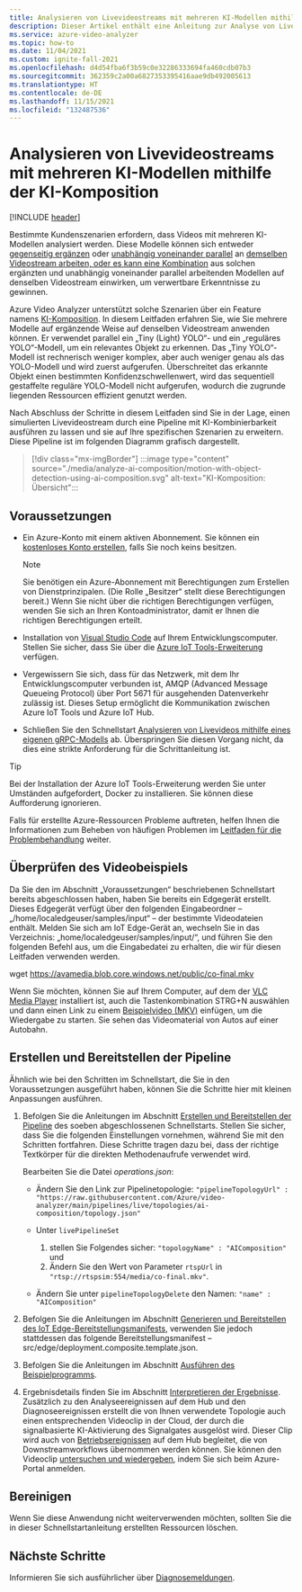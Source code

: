 ```yaml
---
title: Analysieren von Livevideostreams mit mehreren KI-Modellen mithilfe der KI-Komposition
description: Dieser Artikel enthält eine Anleitung zur Analyse von Livevideostreams mit mehreren KI-Modellen mithilfe des Features zur KI-Komposition von Azure Video Analyzer.
ms.service: azure-video-analyzer
ms.topic: how-to
ms.date: 11/04/2021
ms.custom: ignite-fall-2021
ms.openlocfilehash: d4d54fba6f3b59c0e32286333694fa460cdb07b3
ms.sourcegitcommit: 362359c2a00a6827353395416aae9db492005613
ms.translationtype: HT
ms.contentlocale: de-DE
ms.lasthandoff: 11/15/2021
ms.locfileid: "132487536"
---
```

# <a name="analyze-live-video-streams-with-multiple-ai-models-using-ai-composition"></a>Analysieren von Livevideostreams mit mehreren KI-Modellen mithilfe der KI-Komposition

[!INCLUDE [header](includes/edge-env.md)]

Bestimmte Kundenszenarien erfordern, dass Videos mit mehreren KI-Modellen analysiert werden. Diese Modelle können sich entweder [gegenseitig ergänzen](../ai-composition-overview.md#sequential-ai-composition) oder [unabhängig voneinander parallel](../ai-composition-overview.md#parallel-ai-composition) an [demselben Videostream arbeiten, oder es kann eine Kombination](../ai-composition-overview.md#combined-ai-composition) aus solchen ergänzten und unabhängig voneinander parallel arbeitenden Modellen auf denselben Videostream einwirken, um verwertbare Erkenntnisse zu gewinnen.

Azure Video Analyzer unterstützt solche Szenarien über ein Feature namens [KI-Komposition](../ai-composition-overview.md). In diesem Leitfaden erfahren Sie, wie Sie mehrere Modelle auf ergänzende Weise auf denselben Videostream anwenden können. Er verwendet parallel ein „Tiny (Light) YOLO“- und ein „reguläres YOLO“-Modell, um ein relevantes Objekt zu erkennen. Das „Tiny YOLO“-Modell ist rechnerisch weniger komplex, aber auch weniger genau als das YOLO-Modell und wird zuerst aufgerufen. Überschreitet das erkannte Objekt einen bestimmten Konfidenzschwellenwert, wird das sequentiell gestaffelte reguläre YOLO-Modell nicht aufgerufen, wodurch die zugrunde liegenden Ressourcen effizient genutzt werden.

Nach Abschluss der Schritte in diesem Leitfaden sind Sie in der Lage, einen simulierten Livevideostream durch eine Pipeline mit KI-Kombinierbarkeit ausführen zu lassen und sie auf Ihre spezifischen Szenarien zu erweitern. Diese Pipeline ist im folgenden Diagramm grafisch dargestellt.

> [!div class="mx-imgBorder"]
> :::image type="content" source="./media/analyze-ai-composition/motion-with-object-detection-using-ai-composition.svg" alt-text="KI-Komposition: Übersicht":::
 
## <a name="prerequisites"></a>Voraussetzungen

* Ein Azure-Konto mit einem aktiven Abonnement. Sie können ein [kostenloses Konto erstellen](https://azure.microsoft.com/free/?WT.mc_id=A261C142F), falls Sie noch keins besitzen.

    > [!NOTE]
    > Sie benötigen ein Azure-Abonnement mit Berechtigungen zum Erstellen von Dienstprinzipalen. (Die Rolle „Besitzer“ stellt diese Berechtigungen bereit.) Wenn Sie nicht über die richtigen Berechtigungen verfügen, wenden Sie sich an Ihren Kontoadministrator, damit er Ihnen die richtigen Berechtigungen erteilt.
* Installation von [Visual Studio Code](https://code.visualstudio.com/) auf Ihrem Entwicklungscomputer. Stellen Sie sicher, dass Sie über die [Azure IoT Tools-Erweiterung](https://marketplace.visualstudio.com/items?itemName=vsciot-vscode.azure-iot-tools) verfügen.
* Vergewissern Sie sich, dass für das Netzwerk, mit dem Ihr Entwicklungscomputer verbunden ist, AMQP (Advanced Message Queueing Protocol) über Port 5671 für ausgehenden Datenverkehr zulässig ist. Dieses Setup ermöglicht die Kommunikation zwischen Azure IoT Tools und Azure IoT Hub.
* Schließen Sie den Schnellstart [Analysieren von Livevideos mithilfe eines eigenen gRPC-Modells](analyze-live-video-use-your-model-grpc.md) ab. Überspringen Sie diesen Vorgang nicht, da dies eine strikte Anforderung für die Schrittanleitung ist.

> [!TIP]
> Bei der Installation der Azure IoT Tools-Erweiterung werden Sie unter Umständen aufgefordert, Docker zu installieren. Sie können diese Aufforderung ignorieren.
>
> Falls für erstellte Azure-Ressourcen Probleme auftreten, helfen Ihnen die Informationen zum Beheben von häufigen Problemen im [Leitfaden für die Problembehandlung](troubleshoot.md#common-error-resolutions) weiter.

## <a name="review-the-video-sample"></a>Überprüfen des Videobeispiels

Da Sie den im Abschnitt „Voraussetzungen“ beschriebenen Schnellstart bereits abgeschlossen haben, haben Sie bereits ein Edgegerät erstellt. Dieses Edgegerät verfügt über den folgenden Eingabeordner – „/home/localedgeuser/samples/input“ – der bestimmte Videodateien enthält. Melden Sie sich am IoT Edge-Gerät an, wechseln Sie in das Verzeichnis: „home/localedgeuser/samples/input/“, und führen Sie den folgenden Befehl aus, um die Eingabedatei zu erhalten, die wir für diesen Leitfaden verwenden werden.

wget https://avamedia.blob.core.windows.net/public/co-final.mkv

Wenn Sie möchten, können Sie auf Ihrem Computer, auf dem der [VLC Media Player](https://www.videolan.org/vlc/) installiert ist, auch die Tastenkombination STRG+N auswählen und dann einen Link zu einem [Beispielvideo (MKV)](https://avamedia.blob.core.windows.net/public/co-final.mkv) einfügen, um die Wiedergabe zu starten. Sie sehen das Videomaterial von Autos auf einer Autobahn.

## <a name="create-and-deploy-the-pipeline"></a>Erstellen und Bereitstellen der Pipeline

Ähnlich wie bei den Schritten im Schnellstart, die Sie in den Voraussetzungen ausgeführt haben, können Sie die Schritte hier mit kleinen Anpassungen ausführen.

1. Befolgen Sie die Anleitungen im Abschnitt [Erstellen und Bereitstellen der Pipeline](analyze-live-video-use-your-model-grpc.md#create-and-deploy-the-pipeline) des soeben abgeschlossenen Schnellstarts. Stellen Sie sicher, dass Sie die folgenden Einstellungen vornehmen, während Sie mit den Schritten fortfahren. Diese Schritte tragen dazu bei, dass der richtige Textkörper für die direkten Methodenaufrufe verwendet wird.
    
    Bearbeiten Sie die Datei *operations.json*:
    
    * Ändern Sie den Link zur Pipelinetopologie: `"pipelineTopologyUrl" : "https://raw.githubusercontent.com/Azure/video-analyzer/main/pipelines/live/topologies/ai-composition/topology.json"`
    * Unter `livePipelineSet`  
       1. stellen Sie Folgendes sicher: `"topologyName" : "AIComposition"` und 
       2. Ändern Sie den Wert von Parameter `rtspUrl` in `"rtsp://rtspsim:554/media/co-final.mkv"`.
        
    * Ändern Sie unter `pipelineTopologyDelete` den Namen: `"name" : "AIComposition"`
2. Befolgen Sie die Anleitungen im Abschnitt [Generieren und Bereitstellen des IoT Edge-Bereitstellungsmanifests](analyze-live-video-use-your-model-grpc.md#generate-and-deploy-the-iot-edge-deployment-manifest), verwenden Sie jedoch stattdessen das folgende Bereitstellungsmanifest – src/edge/deployment.composite.template.json.
3. Befolgen Sie die Anleitungen im Abschnitt [Ausführen des Beispielprogramms](analyze-live-video-use-your-model-grpc.md#run-the-sample-program).
4. Ergebnisdetails finden Sie im Abschnitt [Interpretieren der Ergebnisse](analyze-live-video-use-your-model-grpc.md#interpret-results). Zusätzlich zu den Analyseereignissen auf dem Hub und den Diagnoseereignissen erstellt die von Ihnen verwendete Topologie auch einen entsprechenden Videoclip in der Cloud, der durch die signalbasierte KI-Aktivierung des Signalgates ausgelöst wird. Dieser Clip wird auch von [Betriebsereignissen](record-event-based-live-video.md#operational-events) auf dem Hub begleitet, die von Downstreamworkflows übernommen werden können. Sie können den Videoclip [untersuchen und wiedergeben](record-event-based-live-video.md#playing-back-the-recording), indem Sie sich beim Azure-Portal anmelden.

## <a name="clean-up"></a>Bereinigen

Wenn Sie diese Anwendung nicht weiterverwenden möchten, sollten Sie die in dieser Schnellstartanleitung erstellten Ressourcen löschen.

## <a name="next-steps"></a>Nächste Schritte

Informieren Sie sich ausführlicher über [Diagnosemeldungen](monitor-log-edge.md).
